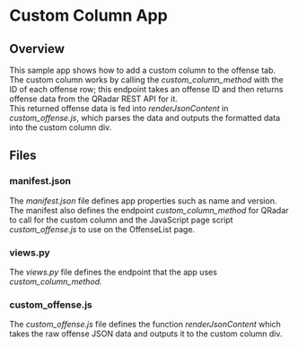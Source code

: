 # Custom Column App
## Overview
This sample app shows how to add a custom column to the offense tab.  
The custom column works by calling the *custom_column_method* with the ID of each offense row; this endpoint takes an offense ID and then returns offense data from the QRadar REST API for it.  
This returned offense data is fed into *renderJsonContent* in *custom_offense.js*, which parses the data and outputs the formatted data into the custom column div.
## Files
### manifest.json
The *manifest.json* file defines app properties such as name and version.  
The manifest also defines the endpoint *custom_column_method* for QRadar to call for the custom column and the JavaScript page script *custom_offense.js* to use on the OffenseList page.
### views.py
The *views.py* file defines the endpoint that the app uses *custom_column_method*.
### custom_offense.js
The *custom_offense.js* file defines the function *renderJsonContent* which takes the raw offense JSON data and outputs it to the custom column div.